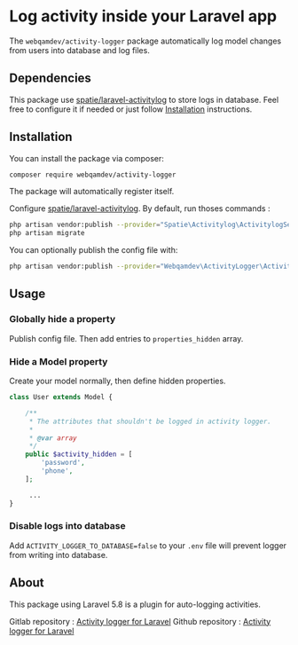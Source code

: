 # Log activity inside your Laravel app

The `webqamdev/activity-logger` package automatically log model changes from users into database and log files.

## Dependencies

This package use [spatie/laravel-activitylog](https://github.com/spatie/laravel-activitylog) to store logs in database.
Feel free to configure it if needed or just follow [Installation](#installation) instructions.

## Installation

You can install the package via composer:

```bash
composer require webqamdev/activity-logger
```

The package will automatically register itself.

Configure [spatie/laravel-activitylog](https://github.com/spatie/laravel-activitylog/blob/master/README.md#installation).
By default, run thoses commands :

```bash
php artisan vendor:publish --provider="Spatie\Activitylog\ActivitylogServiceProvider" --tag="migrations"
php artisan migrate
```

You can optionally publish the config file with:

```bash
php artisan vendor:publish --provider="Webqamdev\ActivityLogger\ActivityLoggerServiceProvider" --tag="config"
```

## Usage

### Globally hide a property

Publish config file. Then add entries to `properties_hidden` array.
    
### Hide a Model property

Create your model normally, then define hidden properties.

```php
class User extends Model {

    /**
     * The attributes that shouldn't be logged in activity logger.
     * 
     * @var array 
     */
    public $activity_hidden = [
        'password',
        'phone',
    ];

     ...
}
```

### Disable logs into database

Add `ACTIVITY_LOGGER_TO_DATABASE=false` to your `.env` file will prevent logger from writing into database.
    
## About

This package using Laravel 5.8 is a plugin for auto-logging activities.

Gitlab repository : [Activity logger for Laravel](https://gitlab.webqam.fr/webqam/laravel-modules/activity-logger-for-laravel)
Github repository : [Activity logger for Laravel](https://github.com/webqamdev/activity-logger-for-laravel)
